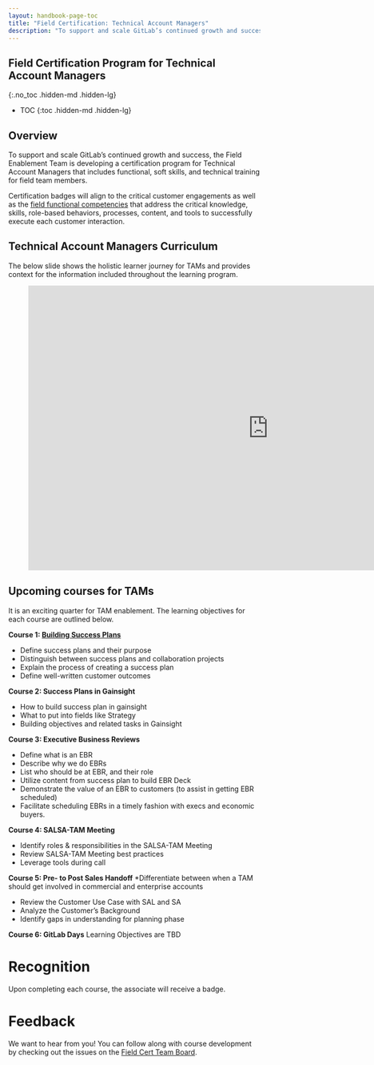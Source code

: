 ```yaml
---
layout: handbook-page-toc
title: "Field Certification: Technical Account Managers"
description: "To support and scale GitLab’s continued growth and success, the Field Enablement Team is developing a certification program for Technical Account Managers that includes functional, soft skills, and technical training for field team members"
---
```


## Field Certification Program for Technical Account Managers 
{:.no_toc .hidden-md .hidden-lg}

- TOC
{:toc .hidden-md .hidden-lg}

## Overview 
To support and scale GitLab’s continued growth and success, the Field Enablement Team is developing a certification program for Technical Account Managers that includes functional, soft skills, and technical training for field team members.  

Certification badges will align to the critical customer engagements as well as the [field functional competencies](/handbook/sales/training/field-functional-competencies/) that address the critical knowledge, skills, role-based behaviors, processes, content, and tools to successfully execute each customer interaction.

## Technical Account Managers Curriculum 
The below slide shows the holistic learner journey for TAMs and provides context for the information included throughout the learning program. 

<figure class="video_container">
<iframe src="https://docs.google.com/presentation/d/e/2PACX-1vQvjB6E9JlplzwqBHVv2fFGAEGZwqjg4AZQO-p_DqjX7znjZGOC_q2-d2xCbwr2LbfXCmyOvVxcirYb/embed?start=false&loop=false&delayms=3000&slide=id.g94bb3b04a3_0_492" frameborder="0" width="960" height="569" allowfullscreen="true" mozallowfullscreen="true" webkitallowfullscreen="true"></iframe>
</figure>

## Upcoming courses for TAMs
It is an exciting quarter for TAM enablement. The learning objectives for each course are outlined below.

**Course 1: [Building Success Plans](https://gitlab.edcast.com/pathways/ECL-47775d76-4bc6-4fe8-bdde-07f6ffc56578)**
* Define success plans and their purpose
* Distinguish between success plans and collaboration projects
* Explain the process of creating a success plan
* Define well-written customer outcomes

**Course 2: Success Plans in Gainsight**
* How to build success plan in gainsight
* What to put into fields like Strategy
* Building objectives and related tasks in Gainsight 

**Course 3: Executive Business Reviews**
* Define what is an EBR
* Describe why we do EBRs
* List who should be at EBR, and their role
* Utilize content from success plan to build EBR Deck
* Demonstrate the value of an EBR to customers (to assist in getting EBR scheduled)
* Facilitate scheduling EBRs in a timely fashion with execs and economic buyers.

**Course 4: SALSA-TAM Meeting**
* Identify roles & responsibilities in the SALSA-TAM Meeting
* Review SALSA-TAM Meeting best practices
* Leverage tools during call 

**Course 5: Pre- to Post Sales Handoff**
*Differentiate between when a TAM should get involved in commercial and enterprise accounts
* Review the Customer Use Case with SAL and SA
* Analyze the Customer’s Background
* Identify gaps in understanding for planning phase

**Course 6: GitLab Days**
 Learning Objectives are TBD 


 


# Recognition
Upon completing each course, the associate will receive a badge. 

# Feedback 
We want to hear from you! You can follow along with course development by checking out the issues on the [Field Cert Team Board](https://gitlab.com/groups/gitlab-com/sales-team/-/boards/1637426?&label_name[]=field%20certification). 

